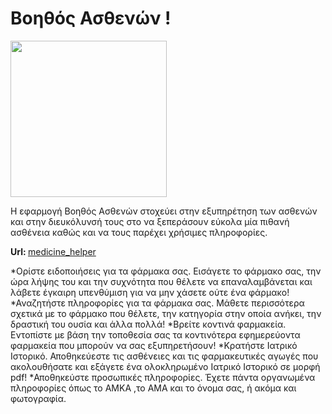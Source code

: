# Βοηθός Ασθενών !
<p align="left">
  <img src="https://petkakisgeorge.github.io/Patient-Assistant.github.io/images/mylogo.png" width="250">
</p>
<p>
Η εφαρμογή Βοηθός Ασθενών στοχεύει στην εξυπηρέτηση των ασθενών και στην διευκόλυνσή τους στο να ξεπεράσουν εύκολα μία πιθανή ασθένεια καθώς και να τους παρέχει χρήσιμες πληροφορίες.
</p>
<p><b>Url: </b>  <a target="_blank" href="https://petkakisgeorge.github.io/Patient-Assistant.github.io/">medicine_helper</a> <p>
<p>
*Ορίστε ειδοποιήσεις για τα φάρμακα σας.
Εισάγετε το φάρμακο σας, την ώρα λήψης του και την συχνότητα που θέλετε να επαναλαμβάνεται και λάβετε έγκαιρη υπενθύμιση για να μην χάσετε ούτε ένα φάρμακο!
*Αναζητήστε πληροφορίες για τα φάρμακα σας.
Μάθετε περισσότερα σχετικά με το φάρμακο που θέλετε, την κατηγορία στην οποία ανήκει, την δραστική του ουσία και άλλα πολλά!
*Βρείτε κοντινά φαρμακεία.
Εντοπίστε με βάση την τοποθεσία σας τα κοντινότερα εφημερεύοντα φαρμακεία που μπορούν να σας εξυπηρετήσουν!
*Κρατήστε Ιατρικό Ιστορικό.
Αποθηκεύεστε τις ασθένειες και τις φαρμακευτικές αγωγές που ακολουθήσατε και εξάγετε ένα ολοκληρωμένο Ιατρικό Ιστορικό σε μορφή pdf!
*Αποθηκεύστε προσωπικές πληροφορίες.
Έχετε πάντα οργανωμένα πληροφορίες όπως το ΑΜΚΑ ,το ΑΜΑ και το όνομα σας, ή ακόμα και φωτογραφία.
</p>
